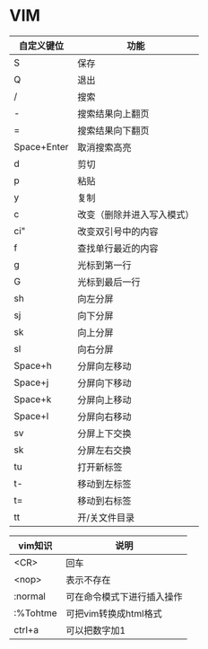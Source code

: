 # VIM

| 自定义键位  | 功能             |
|-------------|------------------|
| S           | 保存             |
| Q           | 退出             |
| /           | 搜索             |
| -           | 搜索结果向上翻页 |
| =           | 搜索结果向下翻页 |
| Space+Enter | 取消搜索高亮     |
 |d        | 剪切
 |p        | 粘贴
 |y        | 复制
 |c        | 改变（删除并进入写入模式）
 |ci"      | 改变双引号中的内容
 |f        | 查找单行最近的内容
 |g        | 光标到第一行
 |G        | 光标到最后一行
 |sh       | 向左分屏
 |sj       | 向下分屏
 |sk       | 向上分屏
 |sl       | 向右分屏
 |Space+h  | 分屏向左移动
 |Space+j  | 分屏向下移动
 |Space+k  | 分屏向上移动
 |Space+l  | 分屏向右移动
 |sv       | 分屏上下交换
 |sk       | 分屏左右交换
 |tu       | 打开新标签
 |t-       | 移动到左标签
 |t=       | 移动到右标签
 |tt        |开/关文件目录



| vim知识  | 说明                       |
| ---      | ---                        |
| \<CR>    | 回车                       |
| \<nop>   | 表示不存在                 |
| :normal  | 可在命令模式下进行插入操作 |
| :%Tohtme | 可把vim转换成html格式      |
| ctrl+a   | 可以把数字加1              |

